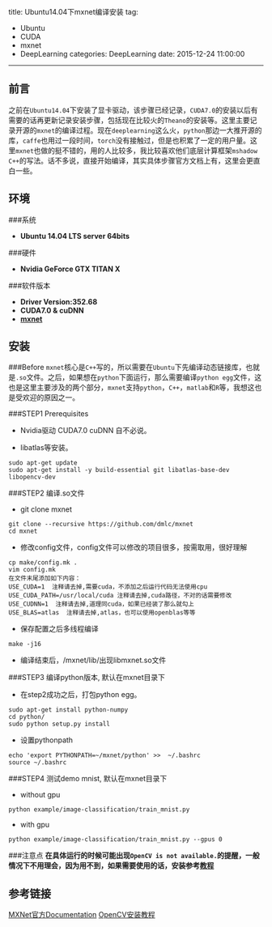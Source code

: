 title: Ubuntu14.04下mxnet编译安装
tag: 
- Ubuntu
- CUDA
- mxnet
- DeepLearning
categories: DeepLearning
date: 2015-12-24 11:00:00
---

前言
---
之前在`Ubuntu14.04`下安装了显卡驱动，该步骤已经记录，`CUDA7.0`的安装以后有需要的话再更新记录安装步骤，包括现在比较火的`Theano`的安装等。这里主要记录开源的`mxnet`的编译过程。现在`deeplearning`这么火，`python`那边一大推开源的库，`caffe`也用过一段时间，`torch`没有接触过，但是也积累了一定的用户量。这里`mxnet`也做的挺不错的，用的人比较多，我比较喜欢他们底层计算框架`mshadow C++`的写法。话不多说，直接开始编译，其实具体步骤官方文档上有，这里会更直白一些。
<!-- more -->

环境
---
###系统
- **Ubuntu 14.04 LTS server 64bits**

###硬件
- **Nvidia GeForce GTX TITAN X**

###软件版本
- **Driver Version:352.68**
- **CUDA7.0 & cuDNN**
- **[mxnet](https://github.com/dmlc/mxnet)**

安装
---
###Before
`mxnet`核心是`C++`写的，所以需要在`Ubuntu`下先编译动态链接库，也就是`.so`文件。之后，如果想在`python`下面运行，那么需要编译`python egg`文件，这也是这里主要涉及的两个部分，`mxnet`支持`python`，`C++`，`matlab`和`R`等，我想这也是受欢迎的原因之一。

###STEP1 Prerequisites
- Nvidia驱动 CUDA7.0 cuDNN 自不必说。

- libatlas等安装。
```
sudo apt-get update
sudo apt-get install -y build-essential git libatlas-base-dev libopencv-dev
```

###STEP2 编译.so文件
- git clone mxnet
```
git clone --recursive https://github.com/dmlc/mxnet
cd mxnet
```

- 修改config文件，config文件可以修改的项目很多，按需取用，很好理解
```
cp make/config.mk .
vim config.mk
在文件末尾添加如下内容：
USE_CUDA=1  注释请去掉,需要cuda，不添加之后运行代码无法使用cpu
USE_CUDA_PATH=/usr/local/cuda 注释请去掉,cuda路径，不对的话需要修改
USE_CUDNN=1  注释请去掉,道理同cuda，如果已经装了那么就勾上
USE_BLAS=atlas  注释请去掉,atlas，也可以使用openblas等等
```

- 保存配置之后多线程编译
```
make -j16 
```

- 编译结束后，/mxnet/lib/出现libmxnet.so文件

###STEP3 编译python版本, 默认在mxnet目录下
- 在step2成功之后，打包python egg。
```
sudo apt-get install python-numpy
cd python/
sudo python setup.py install
```

- 设置pythonpath
```
echo 'export PYTHONPATH=~/mxnet/python' >>  ~/.bashrc
source ~/.bashrc
```

###STEP4 测试demo mnist, 默认在mxnet目录下
- without gpu
```
python example/image-classification/train_mnist.py
```

- with gpu
```
python example/image-classification/train_mnist.py --gpus 0
```

###注意点
**在具体运行的时候可能出现`OpenCV is not available.`的提醒，一般情况下不用理会，因为用不到，如果需要使用的话，安装参考[教程](https://github.com/bearpaw/Install-OpenCV)**

参考链接
---
[MXNet官方Documentation](http://mxnet.readthedocs.org/en/latest/)
[OpenCV安装教程](https://github.com/bearpaw/Install-OpenCV)
